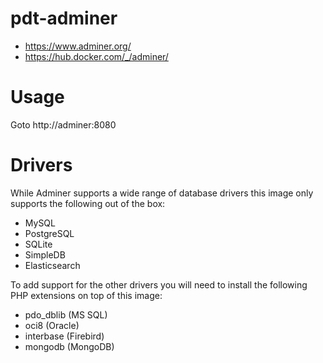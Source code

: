 # pdt-adminer

 * https://www.adminer.org/
 * https://hub.docker.com/_/adminer/

# Usage
 
Goto http://adminer:8080

# Drivers

While Adminer supports a wide range of database drivers this image only supports the following out of the box:
 * MySQL
 * PostgreSQL
 * SQLite
 * SimpleDB
 * Elasticsearch

To add support for the other drivers you will need to install the following PHP extensions on top of this image:
 * pdo_dblib (MS SQL)
 * oci8 (Oracle)
 * interbase (Firebird)
 * mongodb (MongoDB)

